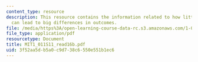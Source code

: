 ```yaml
---
content_type: resource
description: This resource contains the information related to how little mistakes
  can lead to big differences in outcomes.
file: /media/https%3A/open-learning-course-data-rc.s3.amazonaws.com/1-011-project-evaluation-spring-2011/3f52aa5db5a0c9d738c6550e551b1ec6_MIT1_011S11_read16b.pdf
file_type: application/pdf
resourcetype: Document
title: MIT1_011S11_read16b.pdf
uid: 3f52aa5d-b5a0-c9d7-38c6-550e551b1ec6
---
```

